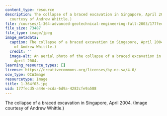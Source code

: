 ```yaml
---
content_type: resource
description: The collapse of a braced excavation in Singapore, April 2004. (Image
  courtesy of Andrew Whittle.)
file: /courses/1-364-advanced-geotechnical-engineering-fall-2003/177fecd5a44eecda6d9a4282cfe9a588_1-364f03.jpg
file_size: 73487
file_type: image/jpeg
image_metadata:
  caption: The collapse of a braced excavation in Singapore, April 2004. (Image courtesy
    of Andrew Whittle.)
  credit: ''
  image-alt: An aerial photo of the collapse of a braced excavation in Singapore,
    April 2004.
learning_resource_types: []
license: https://creativecommons.org/licenses/by-nc-sa/4.0/
ocw_type: OCWImage
resourcetype: Image
title: 1-364f03.jpg
uid: 177fecd5-a44e-ecda-6d9a-4282cfe9a588
---
```

The collapse of a braced excavation in Singapore, April 2004. (Image courtesy of Andrew Whittle.)